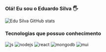 ### Olá! Eu sou o Eduardo Silva 🖐️

![Edu Silva GitHub stats](https://github-readme-stats.vercel.app/api?username=edusilva095&show_icons=true&theme=radical)

### Tecnologias que possuo conhecimento
<div style="display: inline_block">
<img align="center" alt="js" src="https://img.shields.io/badge/JavaScript-F7DF1E?style=for-the-badge&logo=javascript&logoColor=black">
<img align="center" alt="nodejs" src="https://img.shields.io/badge/Node.js-43853D?style=for-the-badge&logo=node.js&logoColor=white">
<img align="center" alt="react" src="https://img.shields.io/badge/React-20232A?style=for-the-badge&logo=react&logoColor=61DAFB">
<img align="center" alt="mongodb" src="https://img.shields.io/badge/MongoDB-4EA94B?style=for-the-badge&logo=mongodb&logoColor=white">
<img align="center" alt="mui" src="https://img.shields.io/badge/Material--UI-0081CB?style=for-the-badge&logo=material-ui&logoColor=white">
</div>
